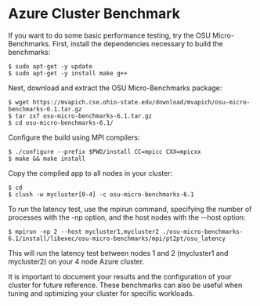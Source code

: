
# Azure Cluster Benchmark
If you want to do some basic performance testing, try the OSU Micro-Benchmarks. First, install the dependencies necessary to build the benchmarks:
``` console
$ sudo apt-get -y update
$ sudo apt-get -y install make g++
```
Next, download and extract the OSU Micro-Benchmarks package:
``` console
$ wget https://mvapich.cse.ohio-state.edu/download/mvapich/osu-micro-benchmarks-6.1.tar.gz
$ tar zxf osu-micro-benchmarks-6.1.tar.gz
$ cd osu-micro-benchmarks-6.1/
```
Configure the build using MPI compilers:
``` console
$ ./configure --prefix $PWD/install CC=mpicc CXX=mpicxx
$ make && make install
```
Copy the compiled app to all nodes in your cluster:
``` 
$ cd
$ clush -w mycluster[0-4] -c osu-micro-benchmarks-6.1
```
To run the latency test, use the mpirun command, specifying the number of processes with the -np option, and the host nodes with the --host option:
```
$ mpirun -np 2 --host mycluster1,mycluster2 ./osu-micro-benchmarks-6.1/install/libexec/osu-micro-benchmarks/mpi/pt2pt/osu_latency
```
This will run the latency test between nodes 1 and 2 (mycluster1 and mycluster2) on your 4 node Azure cluster.

It is important to document your results and the configuration of your cluster for future reference. These benchmarks can also be useful when tuning and optimizing your cluster for specific workloads.
